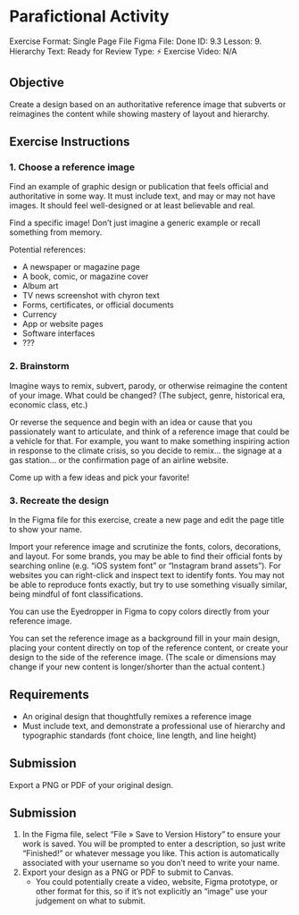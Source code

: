 # Parafictional Activity

Exercise Format: Single Page File
Figma File: Done
ID: 9.3
Lesson: 9. Hierarchy
Text: Ready for Review
Type: ⚡️ Exercise
Video: N/A

## Objective

Create a design based on an authoritative reference image that subverts or reimagines the content while showing mastery of layout and hierarchy.

## Exercise Instructions

### 1. Choose a reference image

Find an example of graphic design or publication that feels official and authoritative in some way. It must include text, and may or may not have images. It should feel well-designed or at least believable and real.

Find a specific image! Don’t just imagine a generic example or recall something from memory.

Potential references:

- A newspaper or magazine page
- A book, comic, or magazine cover
- Album art
- TV news screenshot with chyron text
- Forms, certificates, or official documents
- Currency
- App or website pages
- Software interfaces
- ???

### 2. Brainstorm

Imagine ways to remix, subvert, parody, or otherwise reimagine the content of your image. What could be changed? (The subject, genre, historical era, economic class, etc.)

Or reverse the sequence and begin with an idea or cause that you passionately want to articulate, and think of a reference image that could be a vehicle for that. For example, you want to make something inspiring action in response to the climate crisis, so you decide to remix… the signage at a gas station… or the confirmation page of an airline website.

Come up with a few ideas and pick your favorite!

### 3. Recreate the design

In the Figma file for this exercise, create a new page and edit the page title to show your name.

Import your reference image and scrutinize the fonts, colors, decorations, and layout. For some brands, you may be able to find their official fonts by searching online (e.g. “iOS system font” or “Instagram brand assets”). For websites you can right-click and inspect text to identify fonts. You may not be able to reproduce fonts exactly, but try to use something visually similar, being mindful of font classifications.

You can use the Eyedropper in Figma to copy colors directly from your reference image.

You can set the reference image as a background fill in your main design, placing your content directly on top of the reference content, or create your design to the side of the reference image. (The scale or dimensions may change if your new content is longer/shorter than the actual content.)

## Requirements

- An original design that thoughtfully remixes a reference image
- Must include text, and demonstrate a professional use of hierarchy and typographic standards (font choice, line length, and line height)

## Submission

Export a PNG or PDF of your original design. 

## Submission

1. In the Figma file, select “File » Save to Version History” to ensure your work is saved. You will be prompted to enter a description, so just write “Finished!” or whatever message you like. This action is automatically associated with your username so you don’t need to write your name. 
2. Export your design as a PNG or PDF to submit to Canvas. 
    - You could potentially create a video, website, Figma prototype, or other format for this, so if it’s not explicitly an “image” use your judgement on what to submit.